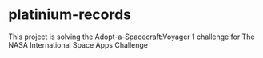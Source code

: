 platinium-records
=================

This project is solving the Adopt-a-Spacecraft:Voyager 1 challenge for The NASA International Space Apps Challenge
